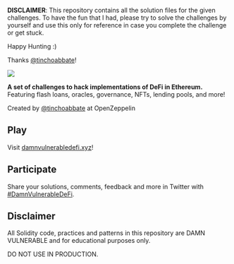 **DISCLAIMER**: This repository contains all the solution files for the given challenges. To have the fun that I had, please try to solve the challenges by yourself and use this only for reference in case you complete the challenge or get stuck. 

Happy Hunting :) 

Thanks [@tinchoabbate](https://twitter.com/tinchoabbate)!

![](cover.png)

**A set of challenges to hack implementations of DeFi in Ethereum.** Featuring flash loans, oracles, governance, NFTs, lending pools, and more!

Created by [@tinchoabbate](https://twitter.com/tinchoabbate) at OpenZeppelin

## Play

Visit [damnvulnerabledefi.xyz](https://damnvulnerabledefi.xyz)!

## Participate

Share your solutions, comments, feedback and more in Twitter with [#DamnVulnerableDeFi](https://twitter.com/hashtag/DamnVulnerableDeFi).

## Disclaimer

All Solidity code, practices and patterns in this repository are DAMN VULNERABLE and for educational purposes only.

DO NOT USE IN PRODUCTION.
